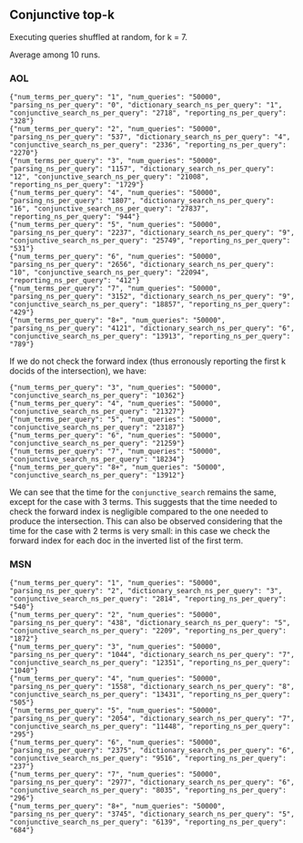 Conjunctive top-k
-----------------

Executing queries shuffled at random, for k = 7.

Average among 10 runs.

### AOL

    {"num_terms_per_query": "1", "num_queries": "50000", "parsing_ns_per_query": "0", "dictionary_search_ns_per_query": "1", "conjunctive_search_ns_per_query": "2718", "reporting_ns_per_query": "328"}
    {"num_terms_per_query": "2", "num_queries": "50000", "parsing_ns_per_query": "537", "dictionary_search_ns_per_query": "4", "conjunctive_search_ns_per_query": "2336", "reporting_ns_per_query": "2270"}
    {"num_terms_per_query": "3", "num_queries": "50000", "parsing_ns_per_query": "1157", "dictionary_search_ns_per_query": "12", "conjunctive_search_ns_per_query": "21008", "reporting_ns_per_query": "1729"}
    {"num_terms_per_query": "4", "num_queries": "50000", "parsing_ns_per_query": "1807", "dictionary_search_ns_per_query": "16", "conjunctive_search_ns_per_query": "27837", "reporting_ns_per_query": "944"}
    {"num_terms_per_query": "5", "num_queries": "50000", "parsing_ns_per_query": "2237", "dictionary_search_ns_per_query": "9", "conjunctive_search_ns_per_query": "25749", "reporting_ns_per_query": "531"}
    {"num_terms_per_query": "6", "num_queries": "50000", "parsing_ns_per_query": "2656", "dictionary_search_ns_per_query": "10", "conjunctive_search_ns_per_query": "22094", "reporting_ns_per_query": "412"}
    {"num_terms_per_query": "7", "num_queries": "50000", "parsing_ns_per_query": "3152", "dictionary_search_ns_per_query": "9", "conjunctive_search_ns_per_query": "18857", "reporting_ns_per_query": "429"}
    {"num_terms_per_query": "8+", "num_queries": "50000", "parsing_ns_per_query": "4121", "dictionary_search_ns_per_query": "6", "conjunctive_search_ns_per_query": "13913", "reporting_ns_per_query": "789"}


If we do not check the forward index (thus erronously reporting the first k docids of the intersection), we have:

    {"num_terms_per_query": "3", "num_queries": "50000", "conjunctive_search_ns_per_query": "10362"}
    {"num_terms_per_query": "4", "num_queries": "50000", "conjunctive_search_ns_per_query": "21327"}
    {"num_terms_per_query": "5", "num_queries": "50000", "conjunctive_search_ns_per_query": "23187"}
    {"num_terms_per_query": "6", "num_queries": "50000",  "conjunctive_search_ns_per_query": "21259"}
    {"num_terms_per_query": "7", "num_queries": "50000",  "conjunctive_search_ns_per_query": "18234"}
    {"num_terms_per_query": "8+", "num_queries": "50000",  "conjunctive_search_ns_per_query": "13912"}

We can see that the time for the `conjunctive_search` remains the same, except for the case with 3 terms.
This suggests that the time needed to check the forward index is negligible compared to the one
needed to produce the intersection. This can also be observed considering that the time for the case with 2 terms is very small: in this case we check the forward index for each doc in the inverted list of the first term.

### MSN

	{"num_terms_per_query": "1", "num_queries": "50000", "parsing_ns_per_query": "2", "dictionary_search_ns_per_query": "3", "conjunctive_search_ns_per_query": "2814", "reporting_ns_per_query": "540"}
	{"num_terms_per_query": "2", "num_queries": "50000", "parsing_ns_per_query": "438", "dictionary_search_ns_per_query": "5", "conjunctive_search_ns_per_query": "2209", "reporting_ns_per_query": "1872"}
	{"num_terms_per_query": "3", "num_queries": "50000", "parsing_ns_per_query": "1044", "dictionary_search_ns_per_query": "7", "conjunctive_search_ns_per_query": "12351", "reporting_ns_per_query": "1040"}
	{"num_terms_per_query": "4", "num_queries": "50000", "parsing_ns_per_query": "1558", "dictionary_search_ns_per_query": "8", "conjunctive_search_ns_per_query": "13431", "reporting_ns_per_query": "505"}
	{"num_terms_per_query": "5", "num_queries": "50000", "parsing_ns_per_query": "2054", "dictionary_search_ns_per_query": "7", "conjunctive_search_ns_per_query": "11448", "reporting_ns_per_query": "295"}
	{"num_terms_per_query": "6", "num_queries": "50000", "parsing_ns_per_query": "2375", "dictionary_search_ns_per_query": "6", "conjunctive_search_ns_per_query": "9516", "reporting_ns_per_query": "237"}
	{"num_terms_per_query": "7", "num_queries": "50000", "parsing_ns_per_query": "2977", "dictionary_search_ns_per_query": "6", "conjunctive_search_ns_per_query": "8035", "reporting_ns_per_query": "296"}
	{"num_terms_per_query": "8+", "num_queries": "50000", "parsing_ns_per_query": "3745", "dictionary_search_ns_per_query": "5", "conjunctive_search_ns_per_query": "6139", "reporting_ns_per_query": "684"}